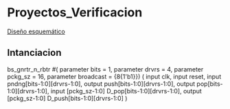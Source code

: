 # Proyectos_Verificacion

[Diseño esquemático](https://drive.google.com/file/d/1QOUuYlVYeBpDxzCrYnHOMLKk6pSBaKDZ/view?usp=sharing)

## Intanciacion
bs_gnrtr_n_rbtr #( parameter bits = 1,
parameter drvrs = 4,
parameter pckg_sz = 16,
parameter broadcast = {8{1'b1}}) (
input clk,
input reset,
input pndng[bits-1:0][drvrs-1:0],
output push[bits-1:0][drvrs-1:0],
output pop[bits-1:0][drvrs-1:0],
input [pckg_sz-1:0] D_pop[bits-1:0][drvrs-1:0],
output [pckg_sz-1:0] D_push[bits-1:0][drvrs-1:0]
)
